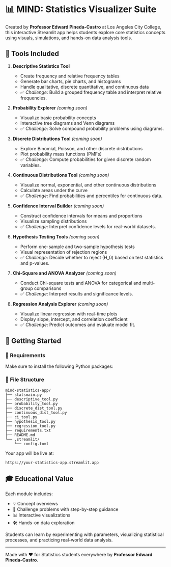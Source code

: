 # 📊 MIND: Statistics Visualizer Suite

Created by **Professor Edward Pineda-Castro** at Los Angeles City College, this interactive Streamlit app helps students explore core statistics concepts using visuals, simulations, and hands-on data analysis tools.

## 🚀 Tools Included

1. **Descriptive Statistics Tool**
   - Create frequency and relative frequency tables
   - Generate bar charts, pie charts, and histograms
   - Handle qualitative, discrete quantitative, and continuous data
   - ✅ *Challenge*: Build a grouped frequency table and interpret relative frequencies.

2. **Probability Explorer** *(coming soon)*
   - Visualize basic probability concepts
   - Interactive tree diagrams and Venn diagrams
   - ✅ *Challenge*: Solve compound probability problems using diagrams.

3. **Discrete Distributions Tool** *(coming soon)*
   - Explore Binomial, Poisson, and other discrete distributions
   - Plot probability mass functions (PMFs)
   - ✅ *Challenge*: Compute probabilities for given discrete random variables.

4. **Continuous Distributions Tool** *(coming soon)*
   - Visualize normal, exponential, and other continuous distributions
   - Calculate areas under the curve
   - ✅ *Challenge*: Find probabilities and percentiles for continuous data.

5. **Confidence Interval Builder** *(coming soon)*
   - Construct confidence intervals for means and proportions
   - Visualize sampling distributions
   - ✅ *Challenge*: Interpret confidence levels for real-world datasets.

6. **Hypothesis Testing Tools** *(coming soon)*
   - Perform one-sample and two-sample hypothesis tests
   - Visual representation of rejection regions
   - ✅ *Challenge*: Decide whether to reject \(H_0\) based on test statistics and p-values.

7. **Chi-Square and ANOVA Analyzer** *(coming soon)*
   - Conduct Chi-square tests and ANOVA for categorical and multi-group comparisons
   - ✅ *Challenge*: Interpret results and significance levels.

8. **Regression Analysis Explorer** *(coming soon)*
   - Visualize linear regression with real-time plots
   - Display slope, intercept, and correlation coefficient
   - ✅ *Challenge*: Predict outcomes and evaluate model fit.

## 🏁 Getting Started

### 🔧 Requirements
Make sure to install the following Python packages:
### 📁 File Structure

<pre><code>mind-statistics-app/
├── statsmain.py
├── descriptive_tool.py
├── probability_tool.py
├── discrete_dist_tool.py
├── continuous_dist_tool.py
├── ci_tool.py
├── hypothesis_tool.py
├── regression_tool.py
├── requirements.txt
├── README.md
└── .streamlit/
    └── config.toml
</code></pre>

<p>Your app will be live at:</p>
<pre><code>https://your-statistics-app.streamlit.app
</code></pre>

## 🎓 Educational Value
Each module includes:
- 💡 Concept overviews
- 📘 Challenge problems with step-by-step guidance
- 📊 Interactive visualizations
- 🛠️ Hands-on data exploration

Students can learn by experimenting with parameters, visualizing statistical processes, and practicing real-world data analysis.

---

Made with ❤️ for Statistics students everywhere by **Professor Edward Pineda-Castro**.

